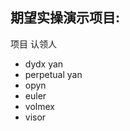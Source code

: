 ## 期望实操演示项目:
项目                   认领人    
- dydx                  yan
- perpetual             yan
- opyn  
- euler
- volmex
- visor 

